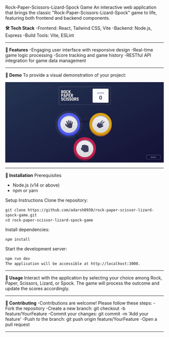 Rock-Paper-Scissors-Lizard-Spock Game
An interactive web application that brings the classic "Rock-Paper-Scissors-Lizard-Spock" game to life, featuring both frontend and backend components.

**🛠️ Tech Stack**
-Frontend: React, Tailwind CSS, Vite
-Backend: Node.js, Express
-Build Tools: Vite, ESLint

---

**🚀 Features**
-Engaging user interface with responsive design
-Real-time game logic processing
-Score tracking and game history
-RESTful API integration for game data management

---

**📸 Demo**
To provide a visual demonstration of your project:

![Game Demo](Rock-Paper-Scissors-demo.gif)

---

**🧰 Installation**
Prerequisites
- Node.js (v14 or above)
- npm or yarn

Setup Instructions
Clone the repository:
```
git clone https://github.com/adarsh0930/rock-paper-scissor-lizard-spock-game.git
cd rock-paper-scissor-lizard-spock-game
```
Install dependencies:
```
npm install
```
Start the development server:
```
npm run dev
The application will be accessible at http://localhost:3000.
```

---

**🧪 Usage**
Interact with the application by selecting your choice among Rock, Paper, Scissors, Lizard, or Spock. The game will process the outcome and update the scores accordingly.

---

**🤝 Contributing**
-Contributions are welcome! Please follow these steps:
-Fork the repository
-Create a new branch: git checkout -b feature/YourFeature
-Commit your changes: git commit -m 'Add your feature'
-Push to the branch: git push origin feature/YourFeature
-Open a pull request

---
